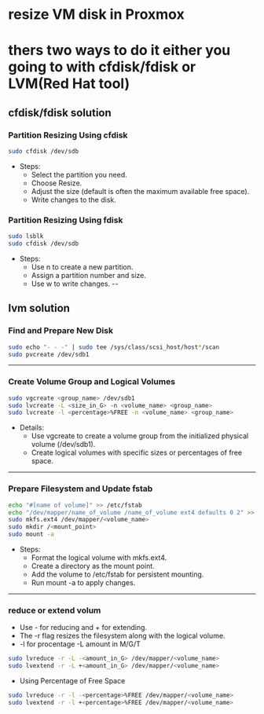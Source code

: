 # resize VM disk in Proxmox
# thers two ways to do it either you going to with cfdisk/fdisk or LVM(Red Hat tool)
## cfdisk/fdisk solution 
### Partition Resizing Using cfdisk
```bash
sudo cfdisk /dev/sdb
```
* Steps:
  * Select the partition you need.
  * Choose Resize.
  * Adjust the size (default is often the maximum available free space).
  * Write changes to the disk.
### Partition Resizing Using fdisk
```bash
sudo lsblk
sudo cfdisk /dev/sdb
```
* Steps:
  * Use n to create a new partition.
  * Assign a partition number and size.
  * Use w to write changes.
--
## lvm solution
### Find and Prepare New Disk
```bash
sudo echo "- - -" | sudo tee /sys/class/scsi_host/host*/scan
sudo pvcreate /dev/sdb1
```
---
### Create Volume Group and Logical Volumes
```bash
sudo vgcreate <group_name> /dev/sdb1
sudo lvcreate -L <size_in_G> -n <volume_name> <group_name>
sudo lvcreate -l <percentage>%FREE -n <volume_name> <group_name>

```
* Details:
  * Use vgcreate to create a volume group from the initialized physical volume (/dev/sdb1).
  * Create logical volumes with specific sizes or percentages of free space.
---
### Prepare Filesystem and Update fstab
```bash
echo "#[name of volume]" >> /etc/fstab
echo "/dev/mapper/name_of_volume /name_of_volume ext4 defaults 0 2" >> /etc/fstab
sudo mkfs.ext4 /dev/mapper/<volume_name>
sudo mkdir /<mount_point>
sudo mount -a
```
* Steps:
  * Format the logical volume with mkfs.ext4.
  * Create a directory as the mount point.
  * Add the volume to /etc/fstab for persistent mounting.
  * Run mount -a to apply changes.
---
### reduce or extend volum 
* Use - for reducing and + for extending.
* The -r flag resizes the filesystem along with the logical volume.
* -l for procentage -L amount in M/G/T
```bash
sudo lvreduce -r -L -<amount_in_G> /dev/mapper/<volume_name>
sudo lvextend -r -L +<amount_in_G> /dev/mapper/<volume_name>
```
* Using Percentage of Free Space 
```bash
sudo lvreduce -r -l -<percentage>%FREE /dev/mapper/<volume_name>
sudo lvextend -r -l +<percentage>%FREE /dev/mapper/<volume_name>
```
